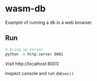 # wasm-db
Example of running a db in a web browser

## Run

```bash
# bring up server
python -m http.server 8001
```
Visit
http://localhost:8001/

Inspect console and run `dbExec()`
